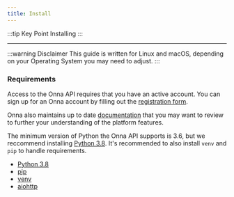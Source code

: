 ```yaml
---
title: Install
---
```


:::tip Key Point
Installing
:::

---

:::warning Disclaimer
This guide is written for Linux and macOS, depending on your Operating System you may need to adjust.
:::

### Requirements

Access to the Onna API requires that you have an active account.
You can sign up for an Onna account by filling out the [registration form](https://register.onna.com/signup "Onna account registration").

Onna also maintains up to date [documentation](https://intercom.help/onna "Onna documentation") that you may want to review to further your understanding of the platform features.

The minimum version of Python the Onna API supports is 3.6, but we reccommend installing [Python 3.8](https://www.python.org/downloads/release/python-380/ "Python 3.8").
It's recommended to also install `venv` and `pip` to handle requirements.

- [Python 3.8](https://www.python.org/downloads/release/python-380/ "Python 3.8")
- [pip](https://pypi.org/project/pip/ "Link to pip")
- [venv](https://docs.python.org/3/library/venv.html "Link to venv docs")
- [aiohttp](https://docs.aiohttp.org/en/stable/ "Link to aiohttp library")
